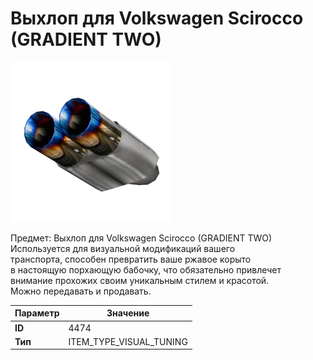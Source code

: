 # Выхлоп для Volkswagen Scirocco (GRADIENT TWO)

![Item Image](../img/4474.webp?raw=true)

Предмет: Выхлоп для Volkswagen Scirocco (GRADIENT TWO)<br>Используется для визуальной модификаций вашего<br>транспорта, способен превратить ваше ржавое корыто<br>в настоящую порхающую бабочку, что обязательно привлечет<br>внимание прохожих своим уникальным стилем и красотой.<br>Можно передавать и продавать.


| Параметр | Значение |
|----------|----------|
| **ID** | 4474 |
| **Тип** | ITEM_TYPE_VISUAL_TUNING |

